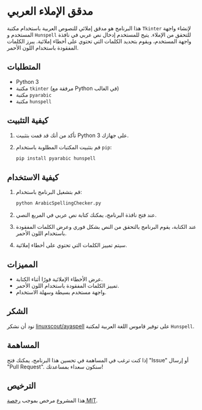 
# مدقق الإملاء العربي

هذا البرنامج هو مدقق إملائي للنصوص العربية باستخدام مكتبة `Tkinter` لإنشاء واجهة المستخدم و `Hunspell` للتحقق من الإملاء. يتيح للمستخدم إدخال نص عربي في نافذة واجهة المستخدم، ويقوم بتحديد الكلمات التي تحتوي على أخطاء إملائية. يبرز الكلمات المفقودة باستخدام اللون الأحمر.

## المتطلبات

- Python 3
- مكتبة `tkinter` (مرفقة مع Python في الغالب)
- مكتبة `pyarabic`
- مكتبة `hunspell`

## كيفية التثبيت

1. تأكد من أنك قد قمت بتثبيت Python 3 على جهازك.
2. قم بتثبيت المكتبات المطلوبة باستخدام `pip`:

   ```bash
   pip install pyarabic hunspell
   ```
## كيفية الاستخدام

1. قم بتشغيل البرنامج باستخدام:

   ```bash
   python ArabicSpellingChecker.py
   ```

2. عند فتح نافذة البرنامج، يمكنك كتابة نص عربي في المربع النصي.
3. عند الكتابة، يقوم البرنامج بالتحقق من النص بشكل فوري وعرض الكلمات المفقودة باستخدام اللون الأحمر.
4. سيتم تمييز الكلمات التي تحتوي على أخطاء إملائية.

## المميزات

- عرض الأخطاء الإملائية فورًا أثناء الكتابة.
- تمييز الكلمات المفقودة باستخدام اللون الأحمر.
- واجهة مستخدم بسيطة وسهلة الاستخدام.

## الشكر

نود أن نشكر [linuxscout/ayaspell](https://github.com/linuxscout/ayaspell) على توفير قاموس اللغة العربية لمكتبة `Hunspell`.

## المساهمة

إذا كنت ترغب في المساهمة في تحسين هذا البرنامج، يمكنك فتح "Issue" أو إرسال "Pull Request". سنكون سعداء بمساعدتك!

## الترخيص

هذا المشروع مرخص بموجب [رخصة MIT](LICENSE).
